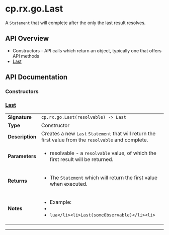 # cp.rx.go.Last

A `Statement` that will complete after the only the last result resolves.

## API Overview
* Constructors - API calls which return an object, typically one that offers API methods
 * [Last](#Last)

## API Documentation

### Constructors


### [Last](#Last)

|                                             |                                                                                     |
| --------------------------------------------|-------------------------------------------------------------------------------------|
| **Signature**                               | `cp.rx.go.Last(resolvable) -> Last`                                                                    |
| **Type**                                    | Constructor                                                                     |
| **Description**                             | Creates a new `Last` `Statement` that will return the first value from the `resolvable` and complete.                                                                     |
| **Parameters**                              | <ul><li>resolvable  - a `resolvable` value, of which the first result will be returned.</li></ul> |
| **Returns**                                 | <ul><li>The `Statement` which will return the first value when executed.</li></ul>          |
| **Notes**                                   | <ul><li>Example:</li><li></li><li>```lua</li><li>Last(someObservable)</li><li>```</li></ul>                |

---
